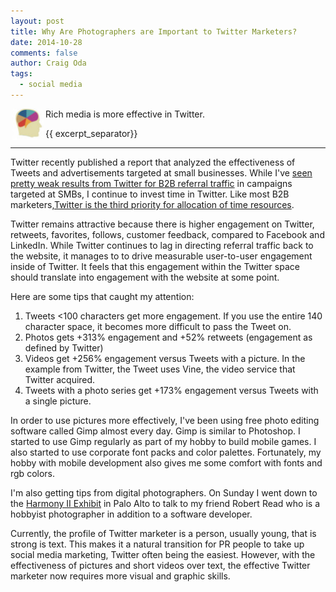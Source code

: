 ```yaml
---
layout: post
title: Why Are Photographers are Important to Twitter Marketers?
date: 2014-10-28
comments: false
author: Craig Oda
tags:
  - social media
---
```

<img src = "/img/blog/header/marketer.jpg" height = "50" hspace="3" align="left">
Rich media is more effective in Twitter.

{{ excerpt_separator}}

---
Twitter recently published a report that analyzed the effectiveness of Tweets and
advertisements targeted at small businesses.  While I've [seen pretty weak results from 
Twitter for B2B referral traffic][referral] in campaigns targeted at SMBs, I continue to
invest time in Twitter.  Like most B2B marketers,[Twitter is the third priority for allocation
of time resources][1].  

Twitter remains attractive because there is higher engagement on Twitter, retweets, favorites, follows,
customer feedback, compared to Facebook and LinkedIn.  While Twitter continues to lag in directing
referral traffic back to the website, it manages to to drive measurable user-to-user engagement inside
of Twitter.  It feels that this engagement within the Twitter space should translate into engagement
with the website at some point.

Here are some tips that caught my attention:

1. Tweets <100 characters get more engagement.  If you use the entire 140 character space, it becomes
more difficult to pass the Tweet on.
2. Photos gets +313% engagement and +52% retweets (engagement as defined by Twitter)
3. Videos get +256% engagement versus Tweets with a picture.  In the example from Twitter, the
Tweet uses Vine, the video service that Twitter acquired.
4. Tweets with a photo series get +173% engagement versus Tweets with a single picture.

In order to use pictures more effectively, I've been using free photo editing software called 
Gimp almost every day.  Gimp is similar to Photoshop.  I started to use Gimp regularly as part of my hobby 
to build mobile games. I also started to use corporate font packs and color palettes.  Fortunately,
my hobby with mobile development also gives me some comfort with fonts and rgb colors.

I'm also getting tips from digital photographers.  On Sunday I went down to the [Harmony II
Exhibit][2] in Palo Alto to talk to my friend Robert Read who is a hobbyist photographer in 
addition to a software developer.

Currently, the profile of Twitter marketer is a person, usually young, that is strong is text.
This makes it a natural transition for PR people to take up social media marketing, Twitter
often being the easiest.  However, with the effectiveness of pictures and short videos over
text, the effective Twitter marketer now requires more visual and graphic skills.


[1]: http://www.o3rocket.com/2014/08/15/b2b-versus-b2c-social-media.html
[2]: http://kspphoto.wordpress.com/2014/10/19/harmony-ii-2014-exhibit-at-peking-duck-restaurant-2/

[referral]: http://www.o3rocket.com/2014/08/18/social-referral-sources.html